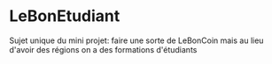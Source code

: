 # LeBonEtudiant
Sujet unique du mini projet: faire une sorte de LeBonCoin mais au lieu d'avoir des régions on a des formations d'étudiants
